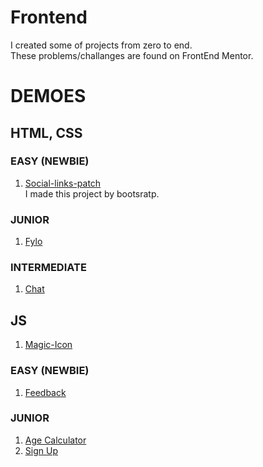 # Frontend
I created some of projects from zero to end.\
These problems/challanges are found on FrontEnd Mentor.

# DEMOES
## HTML, CSS

### EASY (NEWBIE)
  1. [Social-links-patch](https://mhmdhalim.github.io/Frontend/social-links-patch/)\
     I made this project by bootsratp.
  
### JUNIOR
1. [Fylo](https://mhmdhalim.github.io/Frontend/Fylo/)

### INTERMEDIATE
1. [Chat](https://mhmdhalim.github.io/Frontend/Chat-App/)
   
## JS
1. [Magic-Icon](https://mhmdhalim.github.io/Frontend/Magic-Icon/)
### EASY (NEWBIE)
1. [Feedback](https://mhmdhalim.github.io/Frontend/Feedback/)
### JUNIOR
1. [Age Calculator](https://mhmdhalim.github.io/Frontend/Age-Calculator/)
2. [Sign Up](https://mhmdhalim.github.io/Frontend/Sign-Up/)
